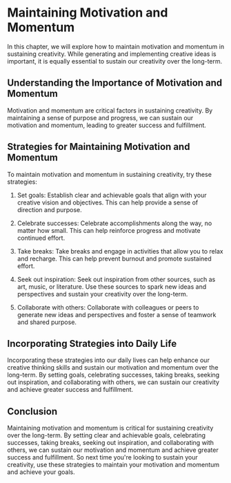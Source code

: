 Maintaining Motivation and Momentum
=====================================================================

In this chapter, we will explore how to maintain motivation and momentum in sustaining creativity. While generating and implementing creative ideas is important, it is equally essential to sustain our creativity over the long-term.

Understanding the Importance of Motivation and Momentum
-------------------------------------------------------

Motivation and momentum are critical factors in sustaining creativity. By maintaining a sense of purpose and progress, we can sustain our motivation and momentum, leading to greater success and fulfillment.

Strategies for Maintaining Motivation and Momentum
--------------------------------------------------

To maintain motivation and momentum in sustaining creativity, try these strategies:

1. Set goals: Establish clear and achievable goals that align with your creative vision and objectives. This can help provide a sense of direction and purpose.

2. Celebrate successes: Celebrate accomplishments along the way, no matter how small. This can help reinforce progress and motivate continued effort.

3. Take breaks: Take breaks and engage in activities that allow you to relax and recharge. This can help prevent burnout and promote sustained effort.

4. Seek out inspiration: Seek out inspiration from other sources, such as art, music, or literature. Use these sources to spark new ideas and perspectives and sustain your creativity over the long-term.

5. Collaborate with others: Collaborate with colleagues or peers to generate new ideas and perspectives and foster a sense of teamwork and shared purpose.

Incorporating Strategies into Daily Life
----------------------------------------

Incorporating these strategies into our daily lives can help enhance our creative thinking skills and sustain our motivation and momentum over the long-term. By setting goals, celebrating successes, taking breaks, seeking out inspiration, and collaborating with others, we can sustain our creativity and achieve greater success and fulfillment.

Conclusion
----------

Maintaining motivation and momentum is critical for sustaining creativity over the long-term. By setting clear and achievable goals, celebrating successes, taking breaks, seeking out inspiration, and collaborating with others, we can sustain our motivation and momentum and achieve greater success and fulfillment. So next time you're looking to sustain your creativity, use these strategies to maintain your motivation and momentum and achieve your goals.

